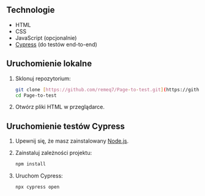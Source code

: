 ## Technologie

- HTML
- CSS
- JavaScript (opcjonalnie)
- [Cypress](https://www.cypress.io/) (do testów end-to-end)

## Uruchomienie lokalne

1.  Sklonuj repozytorium:

    ```bash
    git clone [https://github.com/remeq7/Page-to-test.git](https://github.com/remeq7/Page-to-test.git)
    cd Page-to-test
    ```

2.  Otwórz pliki HTML w przeglądarce.

## Uruchomienie testów Cypress

1.  Upewnij się, że masz zainstalowany [Node.js](https://nodejs.org/).

2.  Zainstaluj zależności projektu:

    ```bash
    npm install
    ```

3.  Uruchom Cypress:

    ```bash
    npx cypress open
    ```
